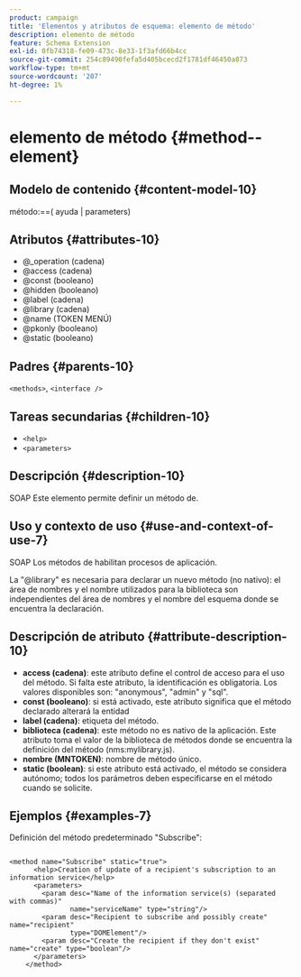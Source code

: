 ```yaml
---
product: campaign
title: 'Elementos y atributos de esquema: elemento de método'
description: elemento de método
feature: Schema Extension
exl-id: 0fb74318-fe09-473c-8e33-1f3afd66b4cc
source-git-commit: 254c89490fefa5d405bcecd2f1781df46450a873
workflow-type: tm+mt
source-wordcount: '207'
ht-degree: 1%

---
```


# elemento de método {#method--element}


## Modelo de contenido {#content-model-10}

método:==( ayuda | parameters)

## Atributos {#attributes-10}

* @_operation (cadena)
* @access (cadena)
* @const (booleano)
* @hidden (booleano)
* @label (cadena)
* @library (cadena)
* @name (TOKEN MENÚ)
* @pkonly (booleano)
* @static (booleano)

## Padres {#parents-10}

`<methods>`, `<interface />`

## Tareas secundarias {#children-10}

* `<help>`
* `<parameters>`

## Descripción {#description-10}

SOAP Este elemento permite definir un método de.

## Uso y contexto de uso {#use-and-context-of-use-7}

SOAP Los métodos de habilitan procesos de aplicación.

La &quot;@library&quot; es necesaria para declarar un nuevo método (no nativo): el área de nombres y el nombre utilizados para la biblioteca son independientes del área de nombres y el nombre del esquema donde se encuentra la declaración.

## Descripción de atributo {#attribute-description-10}

* **access (cadena)**: este atributo define el control de acceso para el uso del método. Si falta este atributo, la identificación es obligatoria. Los valores disponibles son: &quot;anonymous&quot;, &quot;admin&quot; y &quot;sql&quot;.
* **const (booleano)**: si está activado, este atributo significa que el método declarado alterará la entidad
* **label (cadena)**: etiqueta del método.
* **biblioteca (cadena)**: este método no es nativo de la aplicación. Este atributo toma el valor de la biblioteca de métodos donde se encuentra la definición del método (nms:mylibrary.js).
* **nombre (MNTOKEN)**: nombre de método único.
* **static (boolean)**: si este atributo está activado, el método se considera autónomo; todos los parámetros deben especificarse en el método cuando se solicite.

## Ejemplos {#examples-7}

Definición del método predeterminado &quot;Subscribe&quot;:

```
 
<method name="Subscribe" static="true">
      <help>Creation of update of a recipient's subscription to an information service</help>
      <parameters>
        <param desc="Name of the information service(s) (separated with commas)"
               name="serviceName" type="string"/>
        <param desc="Recipient to subscribe and possibly create" name="recipient"
               type="DOMElement"/>
        <param desc="Create the recipient if they don't exist" name="create" type="boolean"/>
      </parameters>     
    </method>
```

